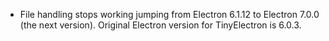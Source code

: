 * File handling stops working jumping from Electron 6.1.12 to Electron 7.0.0 (the next version). Original Electron version for TinyElectron is 6.0.3.

